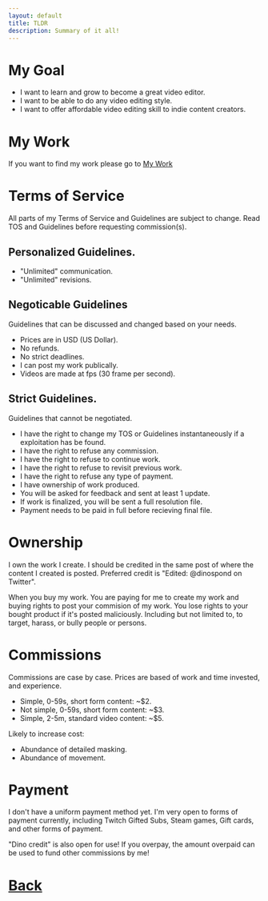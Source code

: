 ```yaml
---
layout: default
title: TLDR
description: Summary of it all!
---
```


# My Goal

- I want to learn and grow to become a great video editor. 
- I want to be able to do any video editing style.
- I want to offer affordable video editing skill to indie content creators.

# My Work

If you want to find my work please go to [My Work](./https://its-me-dineo.github.io/mywork.html)

# Terms of Service

All parts of my Terms of Service and Guidelines are subject to change. Read TOS and Guidelines before requesting commission(s).

## Personalized Guidelines.

- "Unlimited" communication.
- "Unlimited" revisions.

## Negoticable Guidelines

Guidelines that can be discussed and changed based on your needs. 

- Prices are in USD (US Dollar).
- No refunds.
- No strict deadlines.
- I can post my work publically.
- Videos are made at fps (30 frame per second).

## Strict Guidelines.

Guidelines that cannot be negotiated.

- I have the right to change my TOS or Guidelines instantaneously if a exploitation has be found. 
- I have the right to refuse any commission.
- I have the right to refuse to continue work.
- I have the right to refuse to revisit previous work.
- I have the right to refuse any type of payment.
- I have ownership of work produced.
- You will be asked for feedback and sent at least 1 update.
- If work is finalized, you will be sent a full resolution file.
- Payment needs to be paid in full before recieving final file.

# Ownership

I own the work I create. I should be credited in the same post of where the content I created is posted. Preferred credit is "Edited: @dinospond on Twitter".

When you buy my work. You are paying for me to create my work and buying rights to post your commision of my work. You lose rights to your bought product if it's posted maliciously. Including but not limited to, to target, harass, or bully people or persons.

# Commissions

Commissions are case by case. Prices are based of work and time invested, and experience.

- Simple, 0-59s, short form content: ~$2.
- Not simple, 0-59s, short form content: ~$3.
- Simple, 2-5m, standard video content: ~$5.

Likely to increase cost:

- Abundance of detailed masking.
- Abundance of movement.

# Payment

I don't have a uniform payment method yet. I'm very open to forms of payment currently, including Twitch Gifted Subs, Steam games, Gift cards, and other forms of payment. 

"Dino credit" is also open for use! If you overpay, the amount overpaid can be used to fund other commissions by me!

# [**Back**](./)